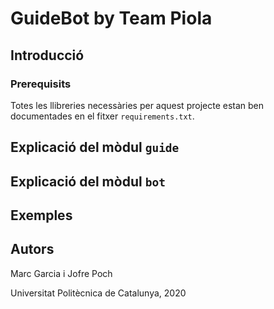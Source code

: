 # GuideBot by Team Piola



## Introducció



### Prerequisits

Totes les llibreries necessàries per aquest projecte estan ben documentades en el fitxer `requirements.txt`.

## Explicació del mòdul `guide`



## Explicació del mòdul `bot`



## Exemples



## Autors

Marc Garcia i Jofre Poch

Universitat Politècnica de Catalunya, 2020
